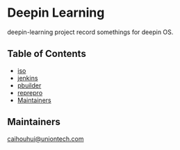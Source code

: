 # Deepin Learning

deepin-learning project record somethings for deepin OS.

## Table of Contents

- [iso](iso/README.md)
- [jenkins](jenkins/README.md)
- [pbuilder](pbuilder/README.md)
- [reprepro](reprepro/README.md)
- [Maintainers](#Maintainers)

## Maintainers

caihouhui@uniontech.com

